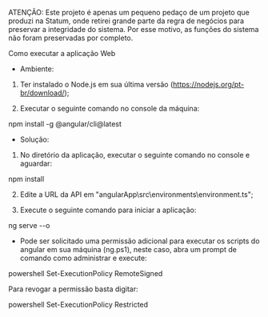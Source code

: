 ATENÇÃO: Este projeto é apenas um pequeno pedaço de um projeto que produzi na Statum, onde retirei grande parte da regra de negócios para preservar a integridade do sistema. Por esse motivo, as funções do sistema não foram preservadas por completo.

Como executar a aplicação Web

* Ambiente:

1. Ter instalado o Node.js em sua última versão (https://nodejs.org/pt-br/download/);

2. Executar o seguinte comando no console da máquina:

npm install -g @angular/cli@latest

* Solução:

1. No diretório da aplicação, executar o seguinte comando no console e aguardar:

npm install

2. Edite a URL da API em "angularApp\src\environments\environment.ts";

3. Execute o seguinte comando para iniciar a aplicação:

ng serve --o

* Pode ser solicitado uma permissão adicional para executar os scripts do angular em sua máquina (ng.ps1), neste caso, abra um prompt de comando como administrar e execute: 

powershell Set-ExecutionPolicy RemoteSigned

Para revogar a permissão basta digitar: 

powershell Set-ExecutionPolicy Restricted
